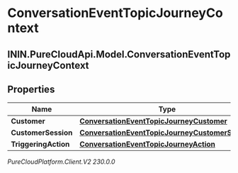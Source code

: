 # ConversationEventTopicJourneyContext

## ININ.PureCloudApi.Model.ConversationEventTopicJourneyContext

## Properties

|Name | Type | Description | Notes|
|------------ | ------------- | ------------- | -------------|
| **Customer** | [**ConversationEventTopicJourneyCustomer**](ConversationEventTopicJourneyCustomer) |  | [optional] |
| **CustomerSession** | [**ConversationEventTopicJourneyCustomerSession**](ConversationEventTopicJourneyCustomerSession) |  | [optional] |
| **TriggeringAction** | [**ConversationEventTopicJourneyAction**](ConversationEventTopicJourneyAction) |  | [optional] |



_PureCloudPlatform.Client.V2 230.0.0_
